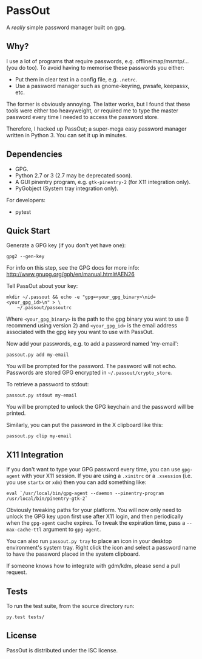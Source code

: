 # PassOut

A *really* simple password manager built on gpg.

## Why?

I use a lot of programs that require passwords, e.g. offlineimap/msmtp/...
(you do too). To avoid having to memorise these passwords you either:

 * Put them in clear text in a config file, e.g. `.netrc`.
 * Use a password manager such as gnome-keyring, pwsafe, keepassx, etc.

The former is obviously annoying. The latter works, but I found that these
tools were either too heavyweight, or required me to type the master
password every time I needed to access the password store.

Therefore, I hacked up PassOut; a super-mega easy password manager written
in Python 3. You can set it up in minutes.

## Dependencies

  * GPG.
  * Python 2.7 or 3 (2.7 may be deprecated soon).
  * A GUI pinentry program, e.g. `gtk-pinentry-2` (for X11 integration only).
  * PyGobject (System tray integration only).

For developers:

  * pytest

## Quick Start

Generate a GPG key (if you don't yet have one):

```
gpg2 --gen-key
```

For info on this step, see the GPG docs for more info:
http://www.gnupg.org/gph/en/manual.html#AEN26

Tell PassOut about your key:

```
mkdir ~/.passout && echo -e "gpg=<your_gpg_binary>\nid=<your_gpg_id>\n" > \
	~/.passout/passoutrc
```

Where `<your_gpg_binary>` is the path to the gpg binary you want to use (I
recommend using version 2) and `<your_gpg_id>` is the email address
associated with the gpg key you want to use with PassOut.

Now add your passwords, e.g. to add a password named 'my-email':

```
passout.py add my-email
```

You will be prompted for the password. The password will not echo. Passwords
are stored GPG encrypted in `~/.passout/crypto_store`.

To retrieve a password to stdout:

```
passout.py stdout my-email
```

You will be prompted to unlock the GPG keychain and the password will be
printed.

Similarly, you can put the password in the X clipboard like this:

```
passout.py clip my-email
```

## X11 Integration

If you don't want to type your GPG password every time, you can use `gpg-agent`
with your X11 session. If you are using a `.xinitrc` or a `.xsession` (i.e.
you use `startx` or `xdm`) then you can add something like:

```
eval `/usr/local/bin/gpg-agent --daemon --pinentry-program /usr/local/bin/pinentry-gtk-2`
```

Obviously tweaking paths for your platform. You will now only need to unlock
the GPG key upon first use after X11 login, and then periodically when the
`gpg-agent` cache expires. To tweak the expiration time, pass a
`--max-cache-ttl` argument to `gpg-agent`.

You can also run `passout.py tray` to place an icon in your desktop
environment's system tray. Right click the icon and select a password name
to have the password placed in the system clipboard.

If someone knows how to integrate with gdm/kdm, please send a pull request.

## Tests

To run the test suite, from the source directory run:

```
py.test tests/
```

## License

PassOut is distributed under the ISC license.
